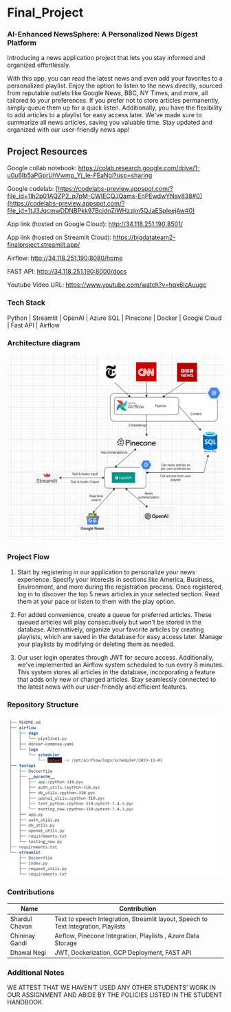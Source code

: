 # Final_Project

### AI-Enhanced NewsSphere: A Personalized News Digest Platform

Introducing a news application project that lets you stay informed and organized effortlessly. 

With this app, you can read the latest news and even add your favorites to a personalized playlist. Enjoy the option to listen to the news directly, sourced from reputable outlets like Google News, BBC, NY Times, and more, all tailored to your preferences. If you prefer not to store articles permanently, simply queue them up for a quick listen. Additionally, you have the flexibility to add articles to a playlist for easy access later. We've made sure to summarize all news articles, saving you valuable time. Stay updated and organized with our user-friendly news app!

## Project Resources

Google collab notebook: https://colab.research.google.com/drive/1-u0u6Ib5aPGprUhVwmp_Yj_Ie-FEaNgi?usp=sharing

Google codelab: [https://codelabs-preview.appspot.com/?file_id=1Ih2p01AQZP2_p7pM-CWIECQJQams-EnPEwdwYNav838#0](https://codelabs-preview.appspot.com/?file_id=1tJ3JqcmwDDNBPkk97BcidnZiWHzzjm5QJaESpIeejAw#0)

App link (hosted on Google Cloud): http://34.118.251.190:8501/

App link (hosted on Streamlit Cloud): https://bigdatateam2-finalproject.streamlit.app/

Airflow: http://34.118.251.190:8080/home

FAST API: http://34.118.251.190:8000/docs

Youtube Video URL: https://www.youtube.com/watch?v=hqx6lcAuugc

### Tech Stack
Python | Streamlit | OpenAI | Azure SQL | Pinecone | Docker | Google Cloud | Fast API | Airflow

### Architecture diagram ###

![image](images/Newsphere_Data_Architecture.png)


### Project Flow

1) Start by registering in our application to personalize your news experience. Specify your interests in sections like America, Business, Environment, and more during the registration process. Once registered, log in to discover the top 5 news articles in your selected section. Read them at your pace or listen to them with the play option.

2) For added convenience, create a queue for preferred articles. These queued articles will play consecutively but won't be stored in the database. Alternatively, organize your favorite articles by creating playlists, which are saved in the database for easy access later. Manage your playlists by modifying or deleting them as needed.

3) Our user login operates through JWT for secure access. Additionally, we've implemented an Airflow system scheduled to run every 8 minutes. This system stores all articles in the database, incorporating a feature that adds only new or changed articles. Stay seamlessly connected to the latest news with our user-friendly and efficient features.


### Repository Structure

![image](images/Repo_structure.png)

### Contributions

| Name                            | Contribution                                                                            |  
| ------------------------------- | ----------------------------------------------------------------------------------------|
| Shardul Chavan                  | Text to speech Integration, Streamlit layout, Speech to Text Integration, Playlists     | 
| Chinmay Gandi                   | Airflow, Pinecone Integration, Playlists , Azure Data Storage                           | 
| Dhawal Negi                     | JWT, Dockerization, GCP Deployment, FAST API                                            |                                                  

### Additional Notes
WE ATTEST THAT WE HAVEN’T USED ANY OTHER STUDENTS’ WORK IN OUR ASSIGNMENT AND ABIDE BY THE POLICIES LISTED IN THE STUDENT HANDBOOK. 

